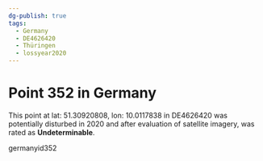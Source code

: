 ```yaml
---
dg-publish: true
tags:
  - Germany
  - DE4626420
  - Thüringen
  - lossyear2020
---
```


# Point 352 in Germany

This point at lat: 51.30920808, lon: 10.0117838 in DE4626420 was potentially disturbed in 2020 and after evaluation of satellite imagery, was rated as **Undeterminable**.



germanyid352